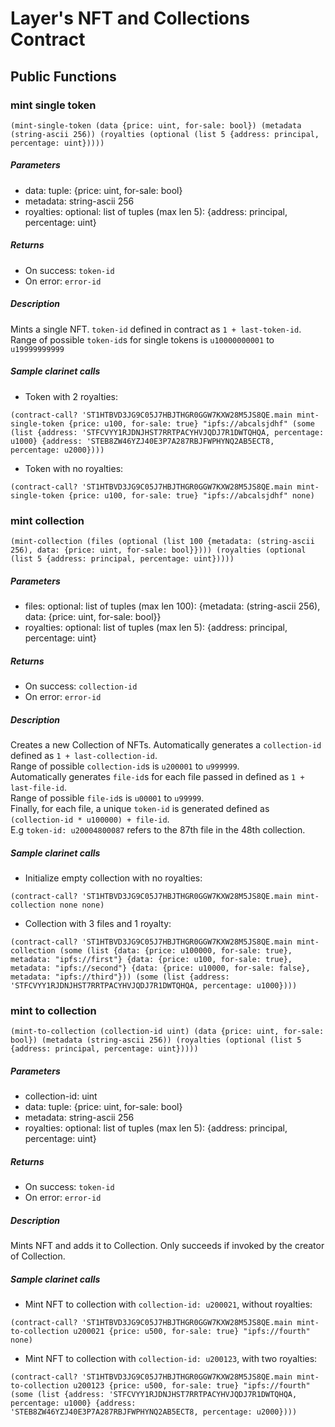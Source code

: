 # Layer's NFT and Collections Contract

## Public Functions

### mint single token
```
(mint-single-token (data {price: uint, for-sale: bool}) (metadata (string-ascii 256)) (royalties (optional (list 5 {address: principal, percentage: uint}))))
```
##### Parameters
- data: tuple: {price: uint, for-sale: bool}
- metadata: string-ascii 256
- royalties: optional: list of tuples (max len 5): {address: principal, percentage: uint}
##### Returns 
- On success: `token-id`
- On error: `error-id`

##### Description
Mints a single NFT. `token-id` defined in contract as `1 + last-token-id`. 
Range of possible `token-id`s for single tokens is `u10000000001` to `u19999999999`

##### Sample clarinet calls
- Token with 2 royalties:
```
(contract-call? 'ST1HTBVD3JG9C05J7HBJTHGR0GGW7KXW28M5JS8QE.main mint-single-token {price: u100, for-sale: true} "ipfs://abcalsjdhf" (some (list {address: 'STFCVYY1RJDNJHST7RRTPACYHVJQDJ7R1DWTQHQA, percentage: u1000} {address: 'STEB8ZW46YZJ40E3P7A287RBJFWPHYNQ2AB5ECT8, percentage: u2000})))
```
- Token with no royalties:
```
(contract-call? 'ST1HTBVD3JG9C05J7HBJTHGR0GGW7KXW28M5JS8QE.main mint-single-token {price: u100, for-sale: true} "ipfs://abcalsjdhf" none)
```

### mint collection
```
(mint-collection (files (optional (list 100 {metadata: (string-ascii 256), data: {price: uint, for-sale: bool}}))) (royalties (optional (list 5 {address: principal, percentage: uint}))))
```
##### Parameters
- files: optional: list of tuples (max len 100): {metadata: (string-ascii 256), data: {price: uint, for-sale: bool}}
- royalties: optional: list of tuples (max len 5): {address: principal, percentage: uint}
##### Returns 
- On success: `collection-id`
- On error: `error-id`

##### Description
Creates a new Collection of NFTs. Automatically generates a `collection-id` defined as `1 + last-collection-id`. <br />
Range of possible `collection-id`s is `u200001` to `u999999`.<br />
Automatically generates `file-id`s for each file passed in defined as `1 + last-file-id`. <br />
Range of possible `file-id`s is `u00001` to `u99999`.<br />
Finally, for each file, a unique `token-id` is generated defined as `(collection-id * u100000) + file-id`.<br />
E.g `token-id: u20004800087` refers to the 87th file in the 48th collection.

##### Sample clarinet calls
- Initialize empty collection with no royalties:
```
(contract-call? 'ST1HTBVD3JG9C05J7HBJTHGR0GGW7KXW28M5JS8QE.main mint-collection none none)
```
- Collection with 3 files and 1 royalty:
```
(contract-call? 'ST1HTBVD3JG9C05J7HBJTHGR0GGW7KXW28M5JS8QE.main mint-collection (some (list {data: {price: u100000, for-sale: true}, metadata: "ipfs://first"} {data: {price: u100, for-sale: true}, metadata: "ipfs://second"} {data: {price: u10000, for-sale: false}, metadata: "ipfs://third"})) (some (list {address: 'STFCVYY1RJDNJHST7RRTPACYHVJQDJ7R1DWTQHQA, percentage: u1000})))
```

### mint to collection
```
(mint-to-collection (collection-id uint) (data {price: uint, for-sale: bool}) (metadata (string-ascii 256)) (royalties (optional (list 5 {address: principal, percentage: uint}))))
```
##### Parameters
- collection-id: uint
- data: tuple: {price: uint, for-sale: bool}
- metadata: string-ascii 256
- royalties: optional: list of tuples (max len 5): {address: principal, percentage: uint}
##### Returns 
- On success: `token-id`
- On error: `error-id`

##### Description
Mints NFT and adds it to Collection. Only succeeds if invoked by the creator of Collection. 

##### Sample clarinet calls
- Mint NFT to collection with `collection-id: u200021`, without royalties:
```
(contract-call? 'ST1HTBVD3JG9C05J7HBJTHGR0GGW7KXW28M5JS8QE.main mint-to-collection u200021 {price: u500, for-sale: true} "ipfs://fourth" none)
```
- Mint NFT to collection with `collection-id: u200123`, with two royalties:
```
(contract-call? 'ST1HTBVD3JG9C05J7HBJTHGR0GGW7KXW28M5JS8QE.main mint-to-collection u200123 {price: u500, for-sale: true} "ipfs://fourth" (some (list {address: 'STFCVYY1RJDNJHST7RRTPACYHVJQDJ7R1DWTQHQA, percentage: u1000} {address: 'STEB8ZW46YZJ40E3P7A287RBJFWPHYNQ2AB5ECT8, percentage: u2000})))
```

